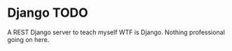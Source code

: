 # Django TODO

A REST Django server to teach myself WTF is Django.
Nothing professional going on here.

